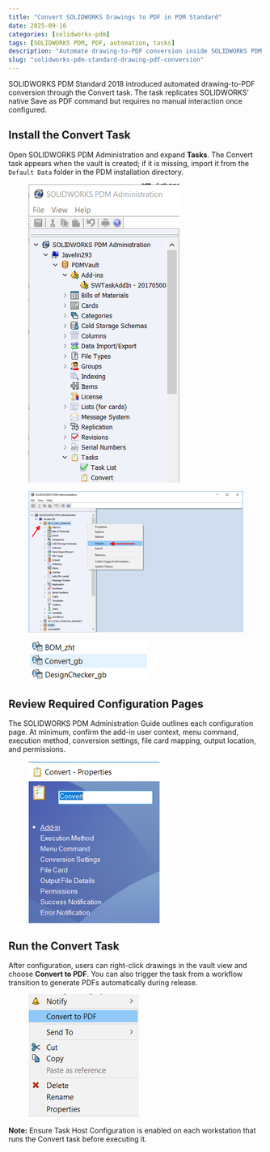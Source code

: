 ```yaml
---
title: "Convert SOLIDWORKS Drawings to PDF in PDM Standard"
date: 2025-09-16
categories: [solidworks-pdm]
tags: [SOLIDWORKS PDM, PDF, automation, tasks]
description: "Automate drawing-to-PDF conversion inside SOLIDWORKS PDM Standard using the Convert task."
slug: "solidworks-pdm-standard-drawing-pdf-conversion"
---
```


<p>SOLIDWORKS PDM Standard 2018 introduced automated drawing-to-PDF conversion through the Convert task. The task replicates SOLIDWORKS&rsquo; native Save as PDF command but requires no manual interaction once configured.</p>

<h2>Install the Convert Task</h2>

<p>Open SOLIDWORKS PDM Administration and expand <strong>Tasks</strong>. The Convert task appears when the vault is created; if it is missing, import it from the <code>Default Data</code> folder in the PDM installation directory.</p>

<figure>
  <img src="/assets/images/Task-in-admin.png" alt="SOLIDWORKS PDM Administration displaying the convert task" />
</figure>

<figure>
  <img src="/assets/images/Import-task.png" alt="Importing the convert task in SOLIDWORKS PDM" />
</figure>

<figure>
  <img src="/assets/images/convert-import-file.png" alt="Convert task definition file inside the Default Data folder" />
</figure>

<h2>Review Required Configuration Pages</h2>

<p>The SOLIDWORKS PDM Administration Guide outlines each configuration page. At minimum, confirm the add-in user context, menu command, execution method, conversion settings, file card mapping, output location, and permissions.</p>

<figure>
  <img src="/assets/images/Task-Steps.png" alt="List of configuration pages for the convert task" />
</figure>

<h2>Run the Convert Task</h2>

<p>After configuration, users can right-click drawings in the vault view and choose <strong>Convert to PDF</strong>. You can also trigger the task from a workflow transition to generate PDFs automatically during release.</p>

<figure>
  <img src="/assets/images/right-mouse-task.png" alt="Convert to PDF option in the SOLIDWORKS PDM context menu" />
</figure>

<p><strong>Note:</strong> Ensure Task Host Configuration is enabled on each workstation that runs the Convert task before executing it.</p>

